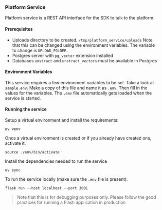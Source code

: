 ### Platform Service

Platform service is a REST API interface for the SDK to talk to the platform.

#### Prerequisites

- Uploads directory to be created. `/tmp/platform_service/uploads` Note that this can be changed using the environment
  variables. The variable to change is `UPLOAD_FOLDER`.
- Postgres server with `pg_vector` extension installed
- Databases `unstract` and `unstract_vectors` must be available in Postgres

#### Environment Variables

This service requires a few environment variables to be set. Take a look at `sample.env`. Make a copy of this file and
name it as `.env`. Then fill in the values for the variables. The `.env` file automatically gets loaded when the service
is started.

#### Running the service

Setup a virtual environment and install the requirements:

```commandline
uv venv
```

Once a virtual environment is created or if you already have created one, activate it:

```commandline
source .venv/bin/activate
```

Install the dependencies needed to run the service
```commandline
uv sync
```

To run the service locally (make sure the `.env` file is present):

```commandline
flask run --host localhost --port 3001
```

> Note that this is for debugging purposes only. Please follow the good practices for running a Flash application in
> production
